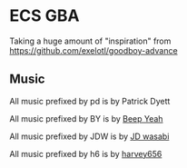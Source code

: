 # ECS GBA

Taking a huge amount of "inspiration" from https://github.com/exelotl/goodboy-advance

## Music
All music prefixed by pd is by Patrick Dyett

All music prefixed by BY is by [Beep Yeah](https://beepyeah.itch.io/)

All music prefixed by JDW is by [JD wasabi](https://jdwasabi.itch.io/)

All music prefixed by h6 is by [harvey656](https://harvey656.itch.io/)